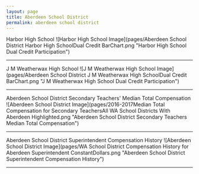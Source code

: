 ```yaml
---
layout: page
title: Aberdeen School District
permalink: aberdeen school district
---
```



Harbor High School
![Harbor High School Image](pages/Aberdeen School District Harbor High SchoolDual Credit BarChart.png "Harbor High School Dual Credit Participation")

___

J M Weatherwax High School
![J M Weatherwax High School Image](pages/Aberdeen School District J M Weatherwax High SchoolDual Credit BarChart.png "J M Weatherwax High School Dual Credit Participation")

___

Aberdeen School District Secondary Teachers' Median Total Compensation
![Aberdeen School District Image](pages/2016-2017Median Total Compensation for Secondary TeachersAll WA School Districts With Aberdeen Highlighted.png "Aberdeen School District Secondary Teachers Median Total Compensation")

___

Aberdeen School District Superintendent Compensation History
![Aberdeen School District Image](pages/WA School District Compensation History for Aberdeen Superintendent ConstantDollars.png "Aberdeen School District Superintendent Compensation History")

___

